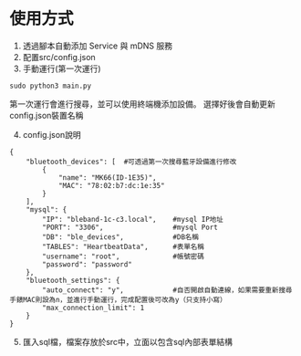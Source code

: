 # 使用方式
1. 透過腳本自動添加 Service 與 mDNS 服務
2. 配置src/config.json
3. 手動運行(第一次運行)
   
```sudo python3 main.py```

第一次運行會進行搜尋，並可以使用終端機添加設備。
選擇好後會自動更新config.json裝置名稱

4. config.json說明
```
{
    "bluetooth_devices": [  #可透過第一次搜尋藍牙設備進行修改
        {
            "name": "MK66(ID-1E35)",
            "MAC": "78:02:b7:dc:1e:35"
        }
    ],
    "mysql": {
        "IP": "bleband-1c-c3.local",    #mysql IP地址
        "PORT": "3306",                 #mysql Port
        "DB": "ble_devices",            #DB名稱
        "TABLES": "HeartbeatData",      #表單名稱
        "username": "root",             #帳號密碼
        "password": "password"
    },
    "bluetooth_settings": {
        "auto_connect": "y",            #自否開啟自動連線，如果需要重新搜尋手錶MAC則設為n，並進行手動運行，完成配置後可改為y（只支持小寫）
        "max_connection_limit": 1
    }
}
```

5. 匯入sql檔，檔案存放於src中，立面以包含sql內部表單結構
